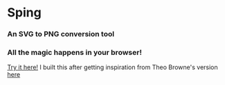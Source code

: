 # Sping

### An SVG to PNG conversion tool
### All the magic happens in your browser!

[Try it here!](https://sping.netlify.app/)
I built this after getting inspiration from Theo Browne's version [here](https://github.com/t3dotgg/quickpic)

<img alt="" src="https://img.shields.io/badge/Flutter-0000FF.svg?&style=for-the-badge&logo=Flutter&logoColor=white" />



